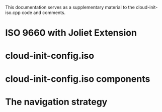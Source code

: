 This documentation serves as a supplementary material to the cloud-init-iso.cpp code and comments. 

# ISO 9660 with Joliet Extension


# cloud-init-config.iso


# cloud-init-config.iso components


# The navigation strategy
